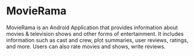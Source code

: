 # MovieRama
MovieRama is an Android Application that provides information about movies &amp; television shows and other forms of entertainment. It includes information such as cast and crew, plot summaries, user reviews, ratings, and more. Users can also rate movies and shows, write reviews. 
